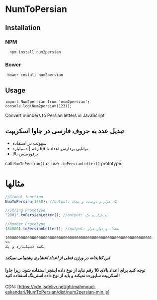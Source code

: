 # NumToPersian

## Installation

### NPM
```
  npm install num2persian
```
### Bower
```
 bower install num2persian
 ```
 ## Usage
 ```
 import Num2persian from 'num2persian';
 console.log(Num2persian(123));
 ```
Convert numbers to Persian letters in  JavaScript

## تبدیل عدد به حروف فارسی در جاوا اسکریپت

* سهولت در استفاده
* توانایی پردازش اعداد تا 66 رقم | دسیلیارد
* پرفورمنس بالا

call `NumToPersian()` or use `.toPersianLetter()` prototype.

# مثالها

```javascript
//Global function
NumToPersian(1250); //output: یک هزار و دویست و پنجاه

//String Prototype
"2001".toPersianLetter(); //output: دو هزار و یک

//Number Prototype
(84000).toPersianLetter(); //output: هشتاد و چهار هزار
```
```
100000000000000000000000000000000000000000000000000000000000000001
>>
یكصد دسیلیارد و یک
```
##### این کتابخانه در ورژن فعلی از اعداد اعشاری پشتیبانی نمیکند
#### توجه کنید برای اعداد بالای 16 رقم نباید از نوع داده اینتجر استفاده شود. زیرا جاوا اسکریپت ساپورت نمیکند و باید از نوع داده استرینگ استفاده کنید!

CDN:
[https://cdn.jsdelivr.net/gh/mahmoud-eskandari/NumToPersian/dist/num2persian-min.js]
